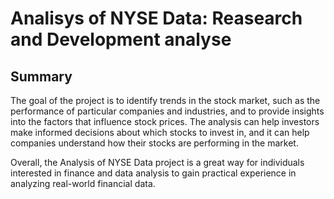# Analisys of NYSE Data: Reasearch and Development analyse 

## Summary

The goal of the project is to identify trends in the stock market, such as the performance of particular companies and industries, and to provide insights into the factors that influence stock prices. The analysis can help investors make informed decisions about which stocks to invest in, and it can help companies understand how their stocks are performing in the market.

Overall, the Analysis of NYSE Data project is a great way for individuals interested in finance and data analysis to gain practical experience in analyzing real-world financial data.



